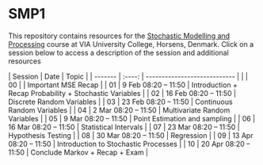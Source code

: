 # SMP1
This repository contains resources for the [Stochastic Modelling and Processing](https://en.via.dk/tmh-courses/stochastic-modelling-and-processing) course at VIA University College, Horsens, Denmark. Click on a session below to access a description of the session and additional resources

| Session | Date                 | Topic                        |
| ------- | :----:              | ---------------------------- |                          |
| 00     |                   | Important MSE Recap                          |
| 01      | 9 Feb 08:20 – 11:50 | Introduction + Recap Probability + Stochastic Variables |
| 02      | 16 Feb 08:20 – 11:50 | Discrete Random Variables |
| 03      | 23 Feb 08:20 – 11:50 | Continuous Random Variables |
| 04      | 2 Mar 08:20 – 11:50 | Multivariate Random Variables |
| 05      | 9 Mar 08:20 – 11:50 | Point Estimation and sampling |
| 06      | 16 Mar 08:20 – 11:50 | Statistical Intervals |
| 07      | 23 Mar 08:20 – 11:50 | Hypothesis Testing |
| 08      | 30 Mar 08:20 – 11:50 | Regression |
| 09      | 13 Apr 08:20 – 11:50 | Introduction to Stochastic Processes |
| 10      | 20 Apr 08:20 – 11:50 | Conclude Markov + Recap + Exam |

